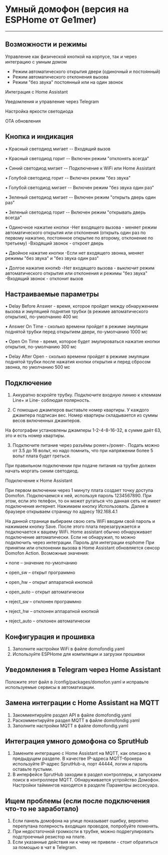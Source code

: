 # Умный домофон (версия на ESPHome от Ge1mer)
________________________________________
## Возможности и режимы
Управление как физической кнопкой на корпусе, так и через интеграцию с умным домом
 - Режим автоматического открытия двери (одиночный и постоянный)
 - Режим автоматического отклонения вызова
 - Режим "без звука" постоянный или на один звонок
 
Интеграция с Home Assistant

Уведомления и управление через Telegram

Настройка яркости светодиода

OTA обновления

## Кнопка и индикация
 •	Красный светодиод мигает  -- Входящий вызов
 
 •	Красный светодиод горит   -- Включен режим "отклонять всегда"
 
 •	Синий светодиод мигает    -- Подключение к WiFi или Home Assistant
 
 •	Голубой светодиод горит   -- Включен режим "без звука"
 
 •	Голубой светодиод мигает  -- Включен режим "без звука один раз"
 
 •	Зеленый светодиод мигает  -- Включен режим "открыть дверь один раз"
 
 •	Зеленый светодиод горит   -- Включен режим "открывать дверь всегда"
 
 •	Одиночное нажатие кнопки
   -Нет входящего вызова - меняет режим автоматического открытия или отклонения (открыть один раз по первому нажатию, постоянное открытие по второму, отклонение по третьему)
   -Входящий звонок - откроет дверь
   
•	Двойное нажатие кнопки
   -Если нет входящего звонка, меняет режимы "без звука" и "без звука один раз"
   
•	Долгое нажатие кнопкb
   -Нет входящего вызова - выключит режим автоматического открытия или отклонения и режимы "без звука"
   -Входящий звонок - отклонит вызов
   
## Настраиваемые параметры
•	Delay Before Answer - время, которое пройдет между обнаружением вызова и эмуляцией поднятия трубки (в режиме автоматического открытия), по-умолчанию 400 мс

•	Answer On Time - сколько времени пройдет в режиме эмуляции поднятой трубки перед открытием двери, по-умолчанию 1000 мс

•	Open On Time - время, которое будет эмулироваться нажатие кнопки открытия, по-умолчанию 300 мс
	
•	Delay After Open - сколько времени пройдет в режиме эмуляции поднятой трубки после нажатия кнопки открытия и перед сбросом звонка, по умолчанию 500 мс

## Подключение
1.	Аккуратно вскройте трубку. Подключите входную линию к клеммам Line+ и Line- соблюдая полярность.

2.	С помощью джамперов выставьте номер квартиры. У каждого джампера подписан вес. Номер квартиры складывается из суммы весов включенных джамперов.

На фотографии установлены джамперы 1-2-4-8-16-32, в сумме даёт 63, это и есть номер квартиры.

3.	Подключите питание через разъёмы power+/power-. Подать можно от 3.5 до 16 вольт, но надо помнить, что при напряжении более 5 вольт плата будет греться.

При правильном подключении при подаче питания на трубке должен начать моргать синим светодиод.

Подключение к Home Assistant

При первом включении через 1 минуту плата создает точку доступа Domofon. Подключаемся к ней, используя пароль 1234567890. При этом, если это телефон, то он может 
ругаться что данная сеть не имеет подключения интернет. Нажимаем кнопку Использовать. Далее в браузере открываем страницу по адресу 192.168.4.1

 
На данной странице выбираем свою сеть WiFi вводим свой пароль и нажимаем кнопку Save. После этого плата перезагружается и подключается к вашему WiFi. Home assistant обычно обнаруживает подключение автоматически. Если не обнаружил, то можно подключить через интеграции. Пароль для интеграции esphome
При принятии или отклонении вызова в Home Assistant обновляется сенсор Domofon Action. Возможные значения:

•	none – значение по-умолчанию

•	open_sw – открыт программно

•	open_hw – открыт аппаратной кнопкой

•	open_auto – открыт автоматически

•	reject_sw – отклонен программно

•	reject_hw – отклонен аппаратной кнопкой

•	reject_auto – отклонен автоматически

## Конфигурация и прошивка
1.	Заполните настройки WiFi в файле domofondig.yaml
2.	Используйте ESPHome для компиляции и загрузки прошивки
## Уведомления в Telegram через Home Assistant
Положите этот файл в /config/packages/domofon.yaml и исправьте используемые сервисы в автоматизации.
## Замена интеграции с Home Assistant на MQTT
1.	Закомментируйте раздел API в файле domofondig.yaml
2.	Раскомментируйте раздел MQTT в файле domofondig.yaml
3.	Заполните настройки MQTT в файле domofondig.yaml
## Интеграция умного домофона со SprutHub
1.	Замените интеграцию с Home Assistant на MQTT, как описано в предыдущем разделе. В качестве IP-адреса MQTT-брокера используйте IP-адрес SprutHub-а, порт 44444, логин и пароль оставьте пустыми.
2.	В интерфейсе SprutHub заходим в раздел контроллеры, и запускаем поиск в контроллере MQTT. Обнаруживается устройство Домофон. Настройки таймингов находятся в разделе Параметры акссесуара.

## Ищем проблемы (если после подключения что-то не заработало)
1.	Если панель домофона на улице показывает ошибку, вероятно перепутана полярность входящих проводов, попробуйте поменять.
2.	При недостаточной громкости в трубке, можно подрегулировать подстроечный резистор на плате.
3.	Если указанные действия ни к чему не привели - стоит обратиться за помощью в чат в Telegram.

